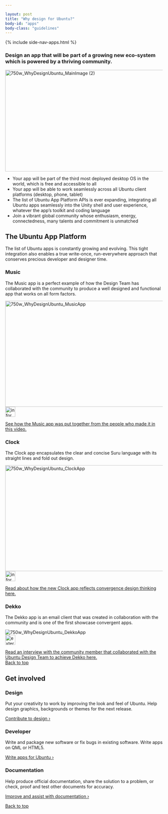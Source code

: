 ```yaml
---

layout: post
title: "Why design for Ubuntu?"
body-id: "apps"
body-class: "guidelines"
---
```


{% include side-nav-apps.html %}

<div id="loop-guidelines" class="ten-col last-col">
<section class="row no-padding-top no-padding-right no-padding-left">
<div class="ten-col">
<h3>Design an app that will be part of a growing new eco-system which is powered by a thriving community.</h3>
<p><img class="alignnone size-full wp-image-14776" src="https://assets.ubuntu.com/v1/bea0942d-750w_WhyDesignUbuntu_MainImage-2.png" alt="750w_WhyDesignUbuntu_MainImage (2)" width="750" height="325" /></p>
</div>
<div class="ten-col">
<ul class="list-ubuntu">
<li>Your app will be part of the third most deployed desktop OS in the world, which is free and accessible to all</li>
<li>Your app will be able to work seamlessly across all Ubuntu client platforms (desktop, phone, tablet)</li>
<li>The list of Ubuntu App Platform APIs is ever expanding, integrating all Ubuntu apps seamlessly into the Unity shell and user experience, whatever the app’s toolkit and coding language</li>
<li>Join a vibrant global community whose enthusiasm, energy, connectedness, many talents and commitment is unmatched</li>
</ul>
</div>
</section>
<section class="row no-padding-right no-padding-left">
<div class="ten-col">
<h2>The Ubuntu App Platform</h2>
<p>The list of Ubuntu apps is constantly growing and evolving. This tight integration also enables a true write-once, run-everywhere approach that conserves precious developer and designer time.</p>
</div>
<div class="ten-col">
<h3>Music</h3>
<p>The Music app is a perfect example of how the Design Team has collaborated with the community to produce a well designed and functional app that works on all form factors.</p>
</div>
<div class="ten-col">
<div class="ten-col image-container"><img src="https://assets.ubuntu.com/v1/2a25c03f-750w_WhyDesignUbuntu_MusicApp.png" alt="750w_WhyDesignUbuntu_MusicApp" width="655" height="339" /></div>
</div>
<div class="ten-col box-grey vertical-align vertical-align--image-left">
<img class="vertical-align__image" src="https://assets.ubuntu.com/v1/75f60d24-link_external.png" alt="information-link" width="32" height="32" /></p>
<div class="vertical-align__content"><a href="https://www.youtube.com/watch?v=2iSgIFD4UvI">See how the Music app was put together from the people who made it in this video.</a></div>
</div>
<div class="ten-col">
<h3>Clock</h3>
<p>The Clock app encapsulates the clear and concise Suru language with its straight lines and fold out design.</p>
</div>
<div class="ten-col">
<div class="ten-col image-container"><img src="https://assets.ubuntu.com/v1/68b5c809-750w_WhyDesignUbuntu_ClockApp.png" alt="750w_WhyDesignUbuntu_ClockApp" width="655" height="339" /></div>
</div>
<div class="ten-col box-grey vertical-align vertical-align--image-left">
<img class="vertical-align__image" src="https://assets.ubuntu.com/v1/75f60d24-link_external.png" alt="information-link" width="32" height="32" /></p>
<div class="vertical-align__content"><a href="https://design.canonical.com/2016/01/ubuntu-clock-refresh/">Read about how the new Clock app reflects convergence design thinking here.</a></div>
</div>
<div class="ten-col">
<h3>Dekko</h3>
<p>The Dekko app is an email client that was created in collaboration with the community and is one of the first showcase convergent apps.</p>
</div>
<div class="ten-col image-container"><img src="https://assets.ubuntu.com/v1/ba27a71d-750w_WhyDesignUbuntu_DekkoApp.png" alt="750w_WhyDesignUbuntu_DekkoApp" /></div>
<div class="ten-col box-grey vertical-align vertical-align--image-left">
<img class="vertical-align__image" src="https://assets.ubuntu.com/v1/75f60d24-link_external.png" alt="external-link" width="32" height="32" /></p>
<div class="vertical-align__content"><a href="https://design.canonical.com/2015/10/community-interview-dan-chapman/">Read an interview with the community member that collaborated with the Ubuntu Design Team to achieve Dekko here.</a></div>
</div>
</section>
<section class="row no-padding-right no-padding-left">
<div class="link-top not-for-small"><a href="#">Back to top</a></div>
<div class="ten-col">
<h2 id="get-involved">Get involved</h2>
</div>
<div class="ten-col">
<h3>Design</h3>
<p>Put your creativity to work by improving the look and feel of Ubuntu. Help design graphics, backgrounds or themes for the next release.</p>
<p><a href="http://community.ubuntu.com/contribute/design/">Contribute to design&nbsp;&rsaquo;</a></p>
</div>
<div class="ten-col">
<h3>Developer</h3>
<p>Write and package new software or fix bugs in existing software. Write apps on QML or HTML5.</p>
<p><a href="http://community.ubuntu.com/contribute/developers/">Write apps for Ubuntu&nbsp;&rsaquo;</a></p>
</div>
<div class="ten-col">
<h3>Documentation</h3>
<p>Help produce official documentation, share the solution to a problem, or check, proof and test other documents for accuracy.</p>
<p><a href="http://community.ubuntu.com/contribute/documentation/">Improve and assist with documentation&nbsp;&rsaquo;</a></p>
</div>
</section>
<section class="row no-padding-right no-padding-left no-border">
<div class="link-top not-for-small"><a href="#">Back to top</a></div>
</section>
</div>


</div>


